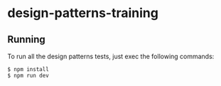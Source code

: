 # design-patterns-training

## Running

To run all the design patterns tests, just exec the following commands:

```shell
$ npm install
$ npm run dev
```